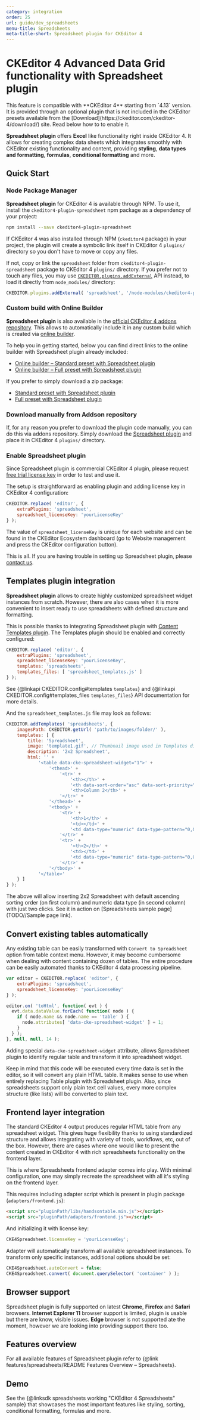 ```yaml
---
category: integration
order: 25
url: guide/dev_spreadsheets
menu-title: Spreadsheets
meta-title-short: Spreadsheet plugin for CKEditor 4
---
```

<!--
Copyright (c) 2003-2019, CKSource - Frederico Knabben. All rights reserved.
For licensing, see LICENSE.md.
-->

# CKEditor 4 Advanced Data Grid functionality with Spreadsheet plugin

<info-box info="">
	This feature is compatible with **CKEditor 4** starting from `4.13` version. It is provided through an optional plugin that is not included in the CKEditor presets available from the [Download](https://ckeditor.com/ckeditor-4/download/) site. Read below how to to enable it.
</info-box>

**Spreadsheet plugin** offers **Excel** like functionality right inside CKEditor 4. It allows for creating complex data sheets which integrates smoothly with CKEditor existing functionality and content, providing **styling**, **data types and formatting**, **formulas**, **conditional formatting** and more.

## Quick Start

### Node Package Manager

**Spreadsheet plugin** for CKEditor 4 is available through NPM. To use it, install the `ckeditor4-plugin-spreadsheet` npm package as a dependency of your project:

```bash
npm install --save ckeditor4-plugin-spreadsheet
```

If CKEditor 4 was also installed through NPM (`ckeditor4` package) in your project, the plugin will create a symbolic link itself in CKEditor 4 `plugins/` directory so you don't have to move or copy any files.

If not, copy or link the `spreadsheet` folder from `ckeditor4-plugin-spreadsheet` package to CKEditor 4 `plugins/` directory. If you prefer not to touch any files, you may use [`CKEDITOR.plugins.addExternal`](https://ckeditor.com/docs/ckeditor4/latest/api/CKEDITOR_plugins.html#method-addExternal) API instead, to load it directly from `node_modules/` directory:

```js
CKEDITOR.plugins.addExternal( 'spreadsheet', '/node-modules/ckeditor4-plugin-spreadsheet/spreadsheet/' );
```

### Custom build with Online Builder

**Spreadsheet plugin** is also available in the [official CKEditor 4 addons repository](https://ckeditor.com/cke4/addons/plugins/all). This allows to automatically include it in any custom build which is created via [online builder](https://ckeditor.com/cke4/builder).

To help you in getting started, below you can find direct links to the online builder with Spreadsheet plugin already included:

 * [Online builder &ndash; Standard preset with Spreadsheet plugin](https://ckeditor.com/builder/TODO)
 * [Online builder &ndash; Full preset with Spreadsheet plugin](https://ckeditor.com/builder/TODO)

If you prefer to simply download a zip package:

 * [Standard preset with Spreadsheet plugin](https://ckeditor.com/builder/download/TODO)
 * [Full preset with Spreadsheet plugin](https://ckeditor.com/builder/download/TODO)

### Download manually from Addson repository

If, for any reason you prefer to download the plugin code manually, you can do this via addons repository. Simply download the [Spreadsheet plugin](https://ckeditor.com/cke4/addon/spreadsheet) and place it in CKEditor 4 `plugins/` directory.

### Enable Spreadsheet plugin

<info-box info="">
	Since Spreadsheet plugin is commercial CKEditor 4 plugin, please request <a href="https://orders.ckeditor.com/trial/cke4-spreadsheets">free trial license key</a> in order to test and use it.
</info-box>

The setup is straightforward as enabling plugin and adding license key in CKEditor 4 configuration:

```js
CKEDITOR.replace( 'editor', {
    extraPlugins: 'spreadsheet',
    spreadsheet_licenseKey: 'yourLicenseKey'
} );
```

The value of `spreadsheet_licenseKey` is unique for each website and can be found in the CKEditor Ecosystem dashboard (go to Website management and press the CKEditor configuration button).

This is all. If you are having trouble in setting up Spreadsheet plugin, please [contact us](https://ckeditor.com/contact/).

## Templates plugin integration

**Spreadsheet plugin** allows to create highly customized spreadsheet widget instances from scratch. However, there are also cases when it is more convenient to insert ready to use spreadsheets with defined structure and formatting.

This is possible thanks to integrating Spreadsheet plugin with [Content Templates plugin](https://ckeditor.com/cke4/addon/templates). The Templates plugin should be enabled and correctly configured:

```js
CKEDITOR.replace( 'editor', {
    extraPlugins: 'spreadsheet',
    spreadsheet_licenseKey: 'yourLicenseKey',
    templates: 'spreadsheets',
    templates_files: [ 'spreadsheet_templates.js' ]
} );
```

See {@linkapi CKEDITOR.config#templates `templates`} and {@linkapi CKEDITOR.config#templates_files `templates_files`} API documentation for more details.

And the `spreadsheet_templates.js` file may look as follows:

```js
CKEDITOR.addTemplates( 'spreadsheets', {
    imagesPath: CKEDITOR.getUrl( 'path/to/images/folder/' ),
    templates: [ {
        title: 'Spreadsheet',
        image: 'template1.gif', // Thumbnail image used in Templates dialog.
        description: '2x2 Spreadsheet',
        html: '' +
            '<table data-cke-spreadsheet-widget="1">' +
                '<thead>' +
                    '<tr>' +
                        '<th></th>' +
                        '<th data-sort-order="asc" data-sort-priority="0">Column 1</th>' +
                        '<th>Column 2</th>' +
                    '</tr>' +
                '</thead>' +
                '<tbody>' +
                    '<tr>' +
                        '<th>1</th>' +
                        '<td></td>' +
                        '<td data-type="numeric" data-type-pattern="0,0.00"></td>' +
                    '</tr>' +
                    '<tr>' +
                        '<th>2</th>' +
                        '<td></td>' +
                        '<td data-type="numeric" data-type-pattern="0,0.00"></td>' +
                    '</tr>' +
                '</tbody>' +
            '</table>'
    } ]
} );
```

The above will allow inserting 2x2 Spreadsheet with default ascending sorting order (on first column) and numeric data type (in second column) with just two clicks. See it in action on [Spreadsheets sample page](TODO//Sample page link).

## Convert existing tables automatically

Any existing table can be easily transformed with `Convert to Spreadsheet` option from table context menu. However, it may become cumbersome when dealing with content containing dozen of tables. The entire procedure can be easily automated thanks to CKEditor 4 data processing pipeline.


```js
var editor = CKEDITOR.replace( 'editor', {
    extraPlugins: 'spreadsheet',
    spreadsheet_licenseKey: 'yourLicenseKey'
} );

editor.on( 'toHtml', function( evt ) {
  evt.data.dataValue.forEach( function( node ) {
    if ( node.name && node.name == 'table' ) {
      node.attributes[ 'data-cke-spreadsheet-widget' ] = 1;
    }
  } );
}, null, null, 14 );
```

Adding special `data-cke-spreadsheet-widget` attribute, allows Spreadsheet plugin to identify regular table and transform it into spreadsheet widget.

<info-box hint="">
	Keep in mind that this code will be executed every time data is set in the editor, so it will convert any plain HTML table. It makes sense to use when entirely replacing Table plugin with Spreadsheet plugin.
	Also, since spreadsheets support only plain text cell values, every more complex structure (like lists) will bo converted to plain text.
</info-box>

## Frontend layer integration

The standard CKEditor 4 output produces regular HTML table from any spreadsheet widget. This gives huge flexibility thanks to using standardized structure and allows integrating with variety of tools, workflows, etc, out of the box. However, there are cases where one would like to present the content created in CKEditor 4 with rich spreadsheets functionality on the frontend layer.

This is where Spreadsheets frontend adapter comes into play. With minimal configuration, one may simply recreate the spreadsheet with all it's styling on the frontend layer.

This requires including adapter script which is present in plugin package (`adapters/frontend.js`):

```html
<script src="pluginPath/libs/handsontable.min.js"></script>
<script src="pluginPath/adapters/frontend.js"></script>
```

And initializing it with license key:

```js
CKE4Spreadsheet.licenseKey = 'yourLicenseKey';
```

Adapter will automatically transform all available spreadsheet instances. To transform only specific instances, additional options should be set:

```js
CKE4Spreadsheet.autoConvert = false;
CKE4Spreadsheet.convert( document.querySelector( 'container' ) );
```

## Browser support

Spreadsheet plugin is fully supported on latest **Chrome**, **Firefox** and **Safari** browsers. **Internet Explorer 11** browser support is limited, plugin is usable but there are know, visible issues. **Edge** browser is not supported ate the moment, however we are looking into providing support there too.

## Features overview

For all available features of Spreadsheet plugin refer to {@link features/spreadsheets/README Features Overview – Spreadsheets}.

## Demo

See the {@linksdk spreadsheets working "CKEditor 4 Spreadsheets" sample} that showcases the most important features like styling, sorting, conditional formatting, formulas and more.
